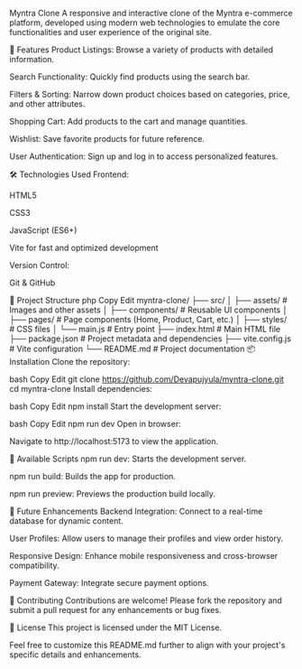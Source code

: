 Myntra Clone
A responsive and interactive clone of the Myntra e-commerce platform, developed using modern web technologies to emulate the core functionalities and user experience of the original site.

🚀 Features
Product Listings: Browse a variety of products with detailed information.

Search Functionality: Quickly find products using the search bar.

Filters & Sorting: Narrow down product choices based on categories, price, and other attributes.

Shopping Cart: Add products to the cart and manage quantities.

Wishlist: Save favorite products for future reference.

User Authentication: Sign up and log in to access personalized features.

🛠️ Technologies Used
Frontend:

HTML5

CSS3

JavaScript (ES6+)

Vite for fast and optimized development

Version Control:

Git & GitHub

📁 Project Structure
php
Copy
Edit
myntra-clone/
├── src/
│   ├── assets/          # Images and other assets
│   ├── components/      # Reusable UI components
│   ├── pages/           # Page components (Home, Product, Cart, etc.)
│   ├── styles/          # CSS files
│   └── main.js          # Entry point
├── index.html           # Main HTML file
├── package.json         # Project metadata and dependencies
├── vite.config.js       # Vite configuration
└── README.md            # Project documentation
📦 Installation
Clone the repository:

bash
Copy
Edit
git clone https://github.com/Devapujyula/myntra-clone.git
cd myntra-clone
Install dependencies:

bash
Copy
Edit
npm install
Start the development server:

bash
Copy
Edit
npm run dev
Open in browser:

Navigate to http://localhost:5173 to view the application.

🔧 Available Scripts
npm run dev: Starts the development server.

npm run build: Builds the app for production.

npm run preview: Previews the production build locally.

📌 Future Enhancements
Backend Integration: Connect to a real-time database for dynamic content.

User Profiles: Allow users to manage their profiles and view order history.

Responsive Design: Enhance mobile responsiveness and cross-browser compatibility.

Payment Gateway: Integrate secure payment options.

🤝 Contributing
Contributions are welcome! Please fork the repository and submit a pull request for any enhancements or bug fixes.

📄 License
This project is licensed under the MIT License.

Feel free to customize this README.md further to align with your project's specific details and enhancements.
